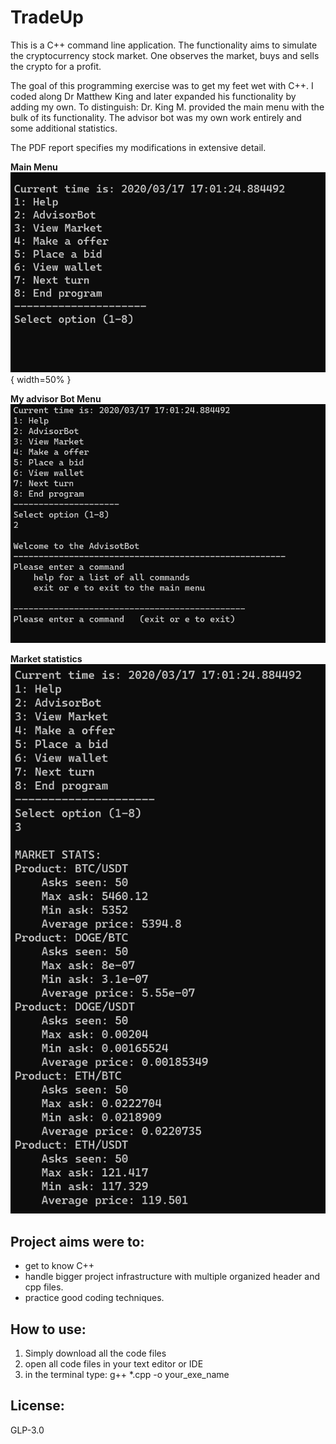 # TradeUp

This is a C++ command line application. The functionality aims to simulate the cryptocurrency stock market. One observes the market, buys and sells the crypto for a profit. 

The goal of this programming exercise was to get my feet wet with C++. I coded along Dr Matthew King and later expanded his functionality by adding my own. 
To distinguish: Dr. King M. provided the main menu with the bulk of its functionality. The advisor bot was my own work entirely and some additional statistics. 

The PDF report specifies my modifications in extensive detail.

**Main Menu**  
![Screenshots](/Screenshots/MainMenu.png){ width=50% }   
  
**My advisor Bot Menu**  
![Screenshots](/Screenshots/AdvisorBot.png)  
  
**Market statistics**  
![Screenshots](/Screenshots/MarketStats.png)  

## Project aims were to: 
- get to know C++
- handle bigger project infrastructure with multiple organized header and cpp files.
- practice good coding techniques.


## How to use: 
1. Simply download all the code files
2. open all code files in your text editor or IDE
3. in the terminal type: 
   g++ *.cpp -o your_exe_name

## License: 
GLP-3.0
